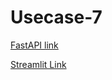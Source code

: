 # Usecase-7
[FastAPI link](https://usecase-7-fastapi.onrender.com)

[Streamlit Link](https://usecase-7fastapi.streamlit.app/) 
